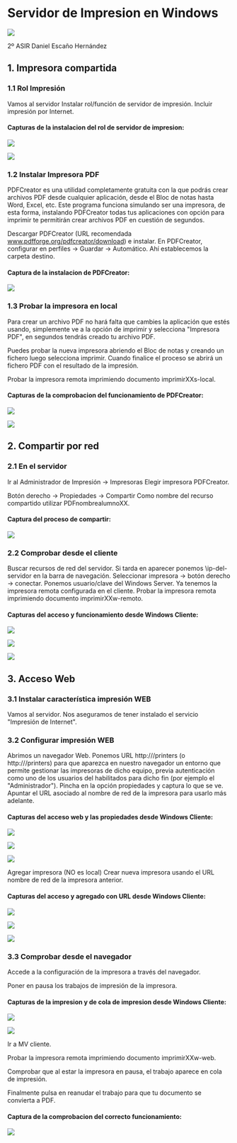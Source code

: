 # Servidor de Impresion en Windows

![](./capturas/printer.gif)

2º ASIR
Daniel Escaño Hernández

## 1. Impresora compartida

### 1.1 Rol Impresión

Vamos al servidor
Instalar rol/función de servidor de impresión.
Incluir impresión por Internet.


#### Capturas de la instalacion del rol de servidor de impresion:

![](./capturas/1.png)

![](./capturas/2.png)


### 1.2 Instalar Impresora PDF

PDFCreator es una utilidad completamente gratuita con la que podrás crear archivos PDF desde cualquier aplicación, desde el Bloc de notas hasta Word, Excel, etc. Este programa funciona simulando ser una impresora, de esta forma, instalando PDFCreator todas tus aplicaciones con opción para imprimir te permitirán crear archivos PDF en cuestión de segundos.

Descargar PDFCreator (URL recomendada www.pdfforge.org/pdfcreator/download) e instalar.
En PDFCreator, configurar en perfiles -> Guardar -> Automático. Ahí establecemos la carpeta destino.

#### Captura de la instalacion de PDFCreator:

![](./capturas/3.png)


### 1.3 Probar la impresora en local

Para crear un archivo PDF no hará falta que cambies la aplicación que estés usando, simplemente ve a la opción de imprimir y selecciona "Impresora PDF", en segundos tendrás creado tu archivo PDF.

Puedes probar la nueva impresora abriendo el Bloc de notas y creando un fichero luego selecciona imprimir. Cuando finalice el proceso se abrirá un fichero PDF con el resultado de la impresión.

Probar la impresora remota imprimiendo documento imprimirXXs-local.

#### Capturas de la comprobacion del funcionamiento de PDFCreator:

![](./capturas/4.png)

![](./capturas/5.png)

## 2. Compartir por red


### 2.1 En el servidor


Ir al Administrador de Impresión -> Impresoras
Elegir impresora PDFCreator.

  Botón derecho -> Propiedades -> Compartir
  Como nombre del recurso compartido utilizar PDFnombrealumnoXX.

#### Captura del proceso de compartir:

![](./capturas/6.png)

### 2.2 Comprobar desde el cliente


Buscar recursos de red del servidor. Si tarda en aparecer ponemos \\ip-del-servidor en la barra de navegación.
Seleccionar impresora -> botón derecho -> conectar.
  Ponemos usuario/clave del Windows Server.
Ya tenemos la impresora remota configurada en el cliente.
Probar la impresora remota imprimiendo documento imprimirXXw-remoto.

#### Capturas del acceso y funcionamiento desde Windows Cliente:

![](./capturas/7.png)

![](./capturas/8.png)

![](./capturas/9.png)

## 3. Acceso Web

### 3.1 Instalar característica impresión WEB


Vamos al servidor.
Nos aseguramos de tener instalado el servicio "Impresión de Internet".


### 3.2 Configurar impresión WEB


Abrimos un navegador Web.
Ponemos URL http://<ip-del-servidor>/printers (o http://<nombre-del-servidor>/printers) para que aparezca en nuestro navegador un entorno que permite gestionar las impresoras de dicho equipo, previa autenticación como uno de los usuarios del habilitados para dicho fin (por ejemplo el "Administrador").
Pincha en la opción propiedades y captura lo que se ve. Apuntar el URL asociado al nombre de red de la impresora para usarlo más adelante.

#### Capturas del acceso web y las propiedades desde Windows Cliente:

![](./capturas/10.png)

![](./capturas/11.png)

![](./capturas/12.png)

Agregar impresora (NO es local)
Crear nueva impresora usando el URL nombre de red de la impresora anterior.

#### Capturas del acceso y agregado con URL desde Windows Cliente:

![](./capturas/13.png)

![](./capturas/14.png)

![](./capturas/15.png)

### 3.3 Comprobar desde el navegador

Accede a la configuración de la impresora a través del navegador.

Poner en pausa los trabajos de impresión de la impresora.

#### Capturas de la impresion y de cola de impresion desde Windows Cliente:

![](./capturas/16.png)

![](./capturas/17.png)

Ir a MV cliente.

Probar la impresora remota imprimiendo documento imprimirXXw-web.

Comprobar que al estar la impresora en pausa, el trabajo aparece en cola de impresión.

Finalmente pulsa en reanudar el trabajo para que tu documento se convierta a PDF.

#### Captura de la comprobacion del correcto funcionamiento:

![](./capturas/18.png)
